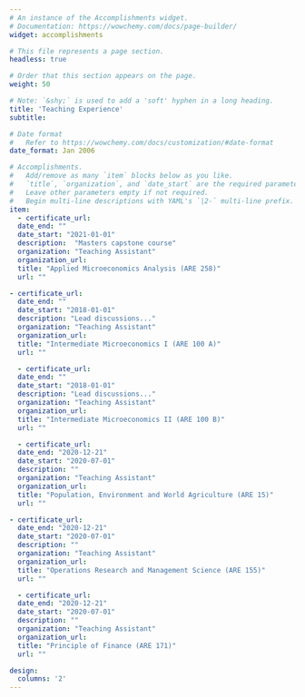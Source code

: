 ```yaml
---
# An instance of the Accomplishments widget.
# Documentation: https://wowchemy.com/docs/page-builder/
widget: accomplishments

# This file represents a page section.
headless: true

# Order that this section appears on the page.
weight: 50

# Note: `&shy;` is used to add a 'soft' hyphen in a long heading.
title: 'Teaching Experience'
subtitle:

# Date format
#   Refer to https://wowchemy.com/docs/customization/#date-format
date_format: Jan 2006

# Accomplishments.
#   Add/remove as many `item` blocks below as you like.
#   `title`, `organization`, and `date_start` are the required parameters.
#   Leave other parameters empty if not required.
#   Begin multi-line descriptions with YAML's `|2-` multi-line prefix.
item:
  - certificate_url: 
  date_end: ""
  date_start: "2021-01-01"
  description:  "Masters capstone course"
  organization: "Teaching Assistant"
  organization_url: 
  title: "Applied Microeconomics Analysis (ARE 258)"
  url: ""

- certificate_url: 
  date_end: ""
  date_start: "2018-01-01"
  description: "Lead discussions..."
  organization: "Teaching Assistant"
  organization_url: 
  title: "Intermediate Microeconomics I (ARE 100 A)"
  url: ""

  - certificate_url: 
  date_end: ""
  date_start: "2018-01-01"
  description: "Lead discussions..."
  organization: "Teaching Assistant"
  organization_url: 
  title: "Intermediate Microeconomics II (ARE 100 B)"
  url: ""

  - certificate_url: 
  date_end: "2020-12-21"
  date_start: "2020-07-01"
  description: ""
  organization: "Teaching Assistant"
  organization_url: 
  title: "Population, Environment and World Agriculture (ARE 15)"
  url: ""

- certificate_url: 
  date_end: "2020-12-21"
  date_start: "2020-07-01"
  description: ""
  organization: "Teaching Assistant"
  organization_url: 
  title: "Operations Research and Management Science (ARE 155)"
  url: ""

  - certificate_url: 
  date_end: "2020-12-21"
  date_start: "2020-07-01"
  description: ""
  organization: "Teaching Assistant"
  organization_url: 
  title: "Principle of Finance (ARE 171)"
  url: ""

design:
  columns: '2' 
---
```

